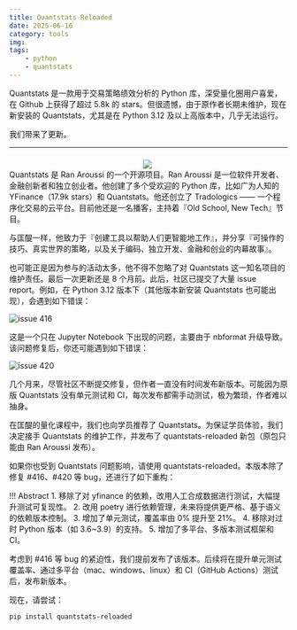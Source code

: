 ```yaml
---
title: Quantstats Reloaded
date: 2025-06-16
category: tools
img: 
tags: 
    - python
    - quantstats
---
```


Quantstats 是一款用于交易策略绩效分析的 Python 库，深受量化圈用户喜爱，在 Github 上获得了超过 5.8k 的 stars。但很遗憾，由于原作者长期未维护，现在新安装的 Quantstats，尤其是在 Python 3.12 及以上高版本中，几乎无法运行。

我们带来了更新。

---

<div style='width:500px;float:left;padding: 0.5rem 1rem 0 0;text-align:center'>
<img src='https://images.jieyu.ai/images/2025/06/Ran-Aroussi.png'>
<span style='font-size:0.8em;display:inline-block;width:100%;text-align:center;color:grey'></span>
</div>

Quantstats 是 Ran Aroussi 的一个开源项目。Ran Aroussi 是一位软件开发者、金融创新者和独立创业者。他创建了多个受欢迎的 Python 库，比如广为人知的 YFinance（17.9k stars）和 Quantstats。他还创立了 Tradologics —— 一个程序化交易的云平台。目前他还是一名播客，主持着『Old School, New Tech』节目。

与匡醍一样，他致力于『创建工具以帮助人们更智能地工作』，并分享『可操作的技巧、真实世界的策略，以及关于编码、独立开发、金融和创业的内幕故事』。


也可能正是因为参与的活动太多，他不得不忽略了对 Quantstats 这一知名项目的维护责任。最后一次更新还是 8 个月前。此后，社区已提交了大量 issue report。例如，在 Python 3.12 版本下（其他版本新安装 Quantstats 也可能出现），会遇到如下错误：

![issue 416](https://images.jieyu.ai/images/2025/06/quantstats-issue-416.jpg)

这是一个只在 Jupyter Notebook 下出现的问题，主要由于 nbformat 升级导致。该问题修复后，你还可能遇到如下错误：

![issue 420](https://images.jieyu.ai/images/2025/06/quantstats-issue-420.jpg)

几个月来，尽管社区不断提交修复，但作者一直没有时间发布新版本。可能因为原版 Quantstats 没有单元测试和 CI，每次发布都需手动测试，极为繁琐，作者难以抽身。

在匡醍的量化课程中，我们也向学员推荐了 Quantstats。为保证学员体验，我们决定接手 Quantstats 的维护工作，并发布了 quantstats-reloaded 新包（原包只能由 Ran Aroussi 发布）。

如果你也受到 Quantstats 问题影响，请使用 quantstats-reloaded。本版本除了修复 #416、#420 等 bug，还进行了如下重构：

!!! Abstract
    1. 移除了对 yfinance 的依赖，改用人工合成数据进行测试，大幅提升测试可复现性。
    2. 改用 poetry 进行依赖管理，未来将提供更严格、基于语义的依赖版本控制。
    3. 增加了单元测试，覆盖率由 0% 提升至 21%。
    4. 移除对过时 Python 版本（如 3.6~3.9）的支持。
    5. 增加了多平台、多版本测试框架和 CI。

考虑到 #416 等 bug 的紧迫性，我们提前发布了该版本。后续将在提升单元测试覆盖率、通过多平台（mac、windows、linux）和 CI（GitHub Actions）测试后，发布新版本。

现在，请尝试：

```bash
pip install quantstats-reloaded
```
